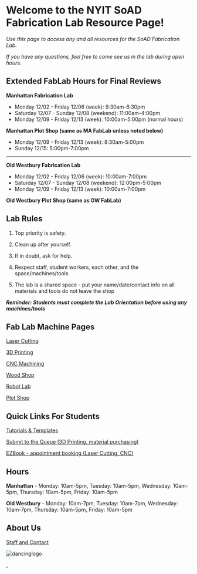 # Welcome to the NYIT SoAD Fabrication Lab Resource Page!

_Use this page to access any and all resources for the SoAD Fabrication Lab._

_If you have any questions, feel free to come see us in the lab during open hours._


## Extended FabLab Hours for Final Reviews

**Manhattan Fabrication Lab**
* Monday 12/02 - Friday 12/06 (week): 9:30am-6:30pm
* Saturday 12/07 - Sunday 12/08 (weekend): 11:00am-4:00pm
* Monday 12/09 - Friday 12/13 (week): 10:00am-5:00pm (normal hours)
   
**Manhattan Plot Shop (same as MA FabLab unless noted below)**
* Monday 12/09 - Friday 12/13 (week): 8:30am-5:00pm
* Sunday 12/15: 5:00pm-7:00pm  
___

**Old Westbury Fabrication Lab**
* Monday 12/02 - Friday 12/06 (week): 10:00am-7:00pm
* Saturday 12/07 - Sunday 12/08 (weekend): 12:00pm-5:00pm
* Monday 12/09 - Friday 12/13 (week): 10:00am-7:00pm
   
**Old Westbury Plot Shop (same as OW FabLab)**


## Lab Rules 
  
1. Top priority is safety. 
  
2. Clean up after yourself. 
  
3. If in doubt, ask for help.
  
4. Respect staff, student workers, each other, and the space/machines/tools 
  
5. The lab is a shared space - put your name/date/contact info on all materials and tools do not leave the shop 
  
***Reminder: Students must complete the Lab Orientation before using any machines/tools***


## Fab Lab Machine Pages

[Laser Cutting](LaserCutters/README.md)

[3D Printing](3Dprinters/README.md)

[CNC Machining](CNCmills/README.md)

[Wood Shop](ShopTools/README.md)

[Robot Lab](RobotLab/README.md)

[Plot Shop](PlotShop/README.md)


## Quick Links For Students

[Tutorials & Templates](/Tutorials&Templates/README.md)

[Submit to the Queue (3D Printing, material purchasing)](https://www.nyit.edu/architecture/fabrication_labs/view_queue)

[EZBook - appointment booking (Laser Cutting, CNC)](https://new.ezbook.com/NYIT)


## Hours 

**Manhattan** - 
Monday: 10am-5pm, Tuesday: 10am-5pm, Wednesday: 10am-5pm, Thursday: 10am-5pm, Friday: 10am-5pm

**Old Westbury** - 
Monday: 10am-7pm, Tuesday: 10am-7pm, Wednesday: 10am-7pm, Thursday: 10am-5pm, Friday: 10am-5pm

## About Us

[Staff and Contact](https://www.nyit.edu/architecture/fabrication_labs)

![dancinglogo](https://github.com/DigitalFabricationLab-NYIT-SoAD/resources/assets/148252301/be4e5a50-a9a7-4056-97b1-b1c2e7531dc2)

[.](https://digitalfabricationlab-nyit-soad.github.io/resources/)  



